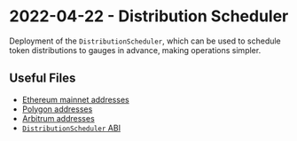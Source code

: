 # 2022-04-22 - Distribution Scheduler

Deployment of the `DistributionScheduler`, which can be used to schedule token distributions to gauges in advance, making operations simpler.

## Useful Files

- [Ethereum mainnet addresses](./output/mainnet.json)
- [Polygon addresses](./output/polygon.json)
- [Arbitrum addresses](./output/arbitrum.json)
- [`DistributionScheduler` ABI](./abi/DistributionScheduler.json)
